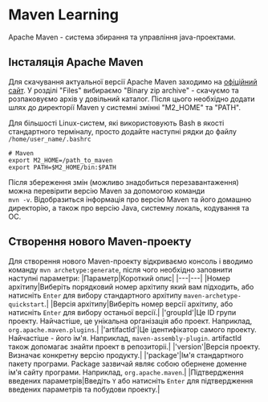 # Maven Learning
Apache Maven - система збирання та управління java-проектами.

## Інсталяція Apache Maven

Для скачування актуальної версії Apache Maven заходимо на [офіційний сайт](https://maven.apache.org/download.cgi "https://maven.apache.org/download.cgi"). У розділі "Files" вибираємо "Binary zip archive" - скачуємо та розпаковуємо архів у довільний каталог. Після цього необхідно додати шлях до директорії Maven у системні змінні "M2_HOME" та "PATH".

Для більшості Linux-систем, які використовують Bash в якості стандартного терміналу, просто додайте наступні рядки до файлу  
`/home/user_name/.bashrc`
```
# Maven
export M2_HOME=/path_to_maven
export PATH=$M2_HOME/bin:$PATH
```
Після збереження змін (можливо знадобиться перезавантаження) можна перевірити версію Maven за допомогою команди  
`mvn -v`. Відобразиться інформація про версію Maven та його домашню директорію, а також про версію Java, системну локаль, кодування та ОС.

## Створення нового Maven-проекту

Для створення нового Maven-проекту відкриваємо консоль і вводимо команду `mvn archetype:generate`, після чого необхідно заповнити наступні параметри:
|Параметр|Короткий опис|
|---|---|
|Номер архітипу|Виберіть порядковий номер архітипу який вам підходить, або натисніть `Enter` для вибору стандартного архітипу `maven-archetype-quickstart`.|
|Версія архітипу|Виберіть номер версії архітипу, або натисніть `Enter` для вибору останьої версії.|
|'groupId'|Це ID групи проекту. Найчастіше, це унікальна організація або проект. Наприклад, `org.apache.maven.plugins`.|
|'artifactId'|Це ідентифікатор самого проекту. Найчастіше - його ім'я. Наприклад, `maven-assembly-plugin`. artifactId також допомагає знайти проект в репозиторіі.|
|'version'|Версія проекту. Визначає конкретну версію продукту.|
|'package'|Ім'я стандартного пакету програми. Package зазвичай являє собою обернене доменне ім'я сайту програми. Наприклад, `org.apache.maven`.|
|Підтвердження введених параметрів|Введіть `Y` або натисніть `Enter` для підтвердження введених параметрів та побудови проекту.|

